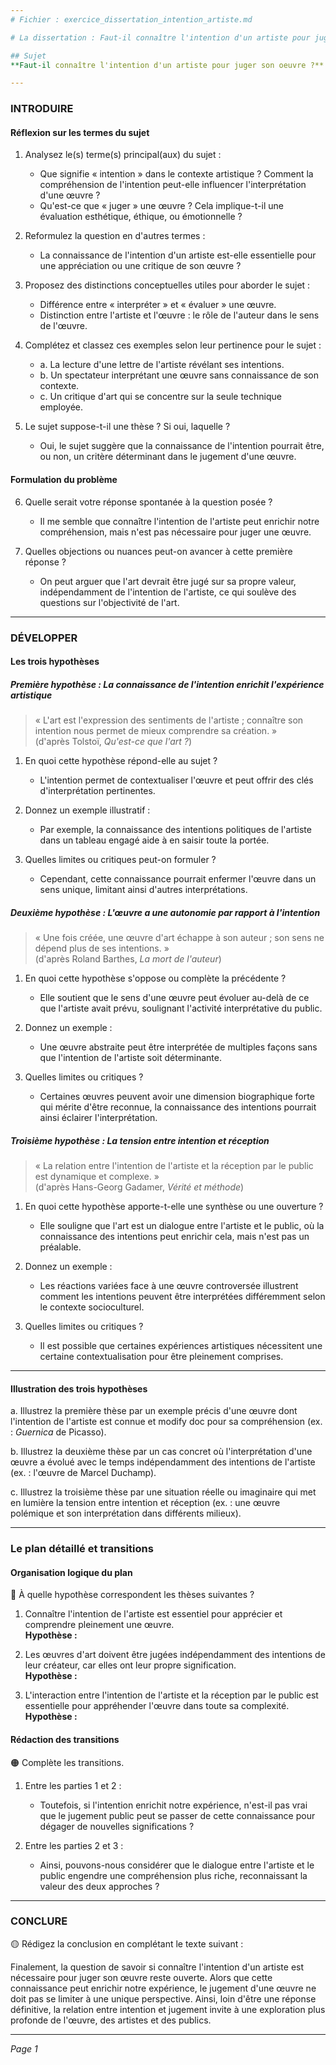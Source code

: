 ```yaml
---
# Fichier : exercice_dissertation_intention_artiste.md

# La dissertation : Faut-il connaître l'intention d'un artiste pour juger son oeuvre ?

## Sujet
**Faut-il connaître l'intention d'un artiste pour juger son oeuvre ?**

---
```


### INTRODUIRE

#### Réflexion sur les termes du sujet

1. Analysez le(s) terme(s) principal(aux) du sujet :
   - Que signifie « intention » dans le contexte artistique ? Comment la compréhension de l'intention peut-elle influencer l'interprétation d'une œuvre ?
   - Qu'est-ce que « juger » une œuvre ? Cela implique-t-il une évaluation esthétique, éthique, ou émotionnelle ?
   
2. Reformulez la question en d'autres termes :
   - La connaissance de l'intention d'un artiste est-elle essentielle pour une appréciation ou une critique de son œuvre ?
   
3. Proposez des distinctions conceptuelles utiles pour aborder le sujet :
   - Différence entre « interpréter » et « évaluer » une œuvre.
   - Distinction entre l'artiste et l'œuvre : le rôle de l'auteur dans le sens de l'œuvre.
   
4. Complétez et classez ces exemples selon leur pertinence pour le sujet :
   - a. La lecture d'une lettre de l'artiste révélant ses intentions.
   - b. Un spectateur interprétant une œuvre sans connaissance de son contexte.
   - c. Un critique d'art qui se concentre sur la seule technique employée.
   
5. Le sujet suppose-t-il une thèse ? Si oui, laquelle ?
   - Oui, le sujet suggère que la connaissance de l'intention pourrait être, ou non, un critère déterminant dans le jugement d'une œuvre.

#### Formulation du problème

6. Quelle serait votre réponse spontanée à la question posée ?
   - Il me semble que connaître l'intention de l'artiste peut enrichir notre compréhension, mais n'est pas nécessaire pour juger une œuvre.

7. Quelles objections ou nuances peut-on avancer à cette première réponse ?
   - On peut arguer que l'art devrait être jugé sur sa propre valeur, indépendamment de l'intention de l'artiste, ce qui soulève des questions sur l'objectivité de l'art.

---

### DÉVELOPPER

#### Les trois hypothèses

##### Première hypothèse : La connaissance de l'intention enrichit l'expérience artistique

> « L'art est l'expression des sentiments de l'artiste ; connaître son intention nous permet de mieux comprendre sa création. »  
> (d'après Tolstoï, *Qu'est-ce que l'art ?*)

1. En quoi cette hypothèse répond-elle au sujet ?
   - L'intention permet de contextualiser l'œuvre et peut offrir des clés d'interprétation pertinentes.
   
2. Donnez un exemple illustratif :
   - Par exemple, la connaissance des intentions politiques de l'artiste dans un tableau engagé aide à en saisir toute la portée.
   
3. Quelles limites ou critiques peut-on formuler ?
   - Cependant, cette connaissance pourrait enfermer l'œuvre dans un sens unique, limitant ainsi d'autres interprétations.

##### Deuxième hypothèse : L'œuvre a une autonomie par rapport à l'intention

> « Une fois créée, une œuvre d'art échappe à son auteur ; son sens ne dépend plus de ses intentions. »  
> (d'après Roland Barthes, *La mort de l'auteur*)

1. En quoi cette hypothèse s'oppose ou complète la précédente ?
   - Elle soutient que le sens d'une œuvre peut évoluer au-delà de ce que l'artiste avait prévu, soulignant l'activité interprétative du public.
   
2. Donnez un exemple :
   - Une œuvre abstraite peut être interprétée de multiples façons sans que l'intention de l'artiste soit déterminante.
   
3. Quelles limites ou critiques ?
   - Certaines œuvres peuvent avoir une dimension biographique forte qui mérite d'être reconnue, la connaissance des intentions pourrait ainsi éclairer l'interprétation.

##### Troisième hypothèse : La tension entre intention et réception

> « La relation entre l'intention de l'artiste et la réception par le public est dynamique et complexe. »  
> (d'après Hans-Georg Gadamer, *Vérité et méthode*)

1. En quoi cette hypothèse apporte-t-elle une synthèse ou une ouverture ?
   - Elle souligne que l'art est un dialogue entre l'artiste et le public, où la connaissance des intentions peut enrichir cela, mais n'est pas un préalable.
   
2. Donnez un exemple :
   - Les réactions variées face à une œuvre controversée illustrent comment les intentions peuvent être interprétées différemment selon le contexte socioculturel.
   
3. Quelles limites ou critiques ?
   - Il est possible que certaines expériences artistiques nécessitent une certaine contextualisation pour être pleinement comprises.

---

#### Illustration des trois hypothèses

a. Illustrez la première thèse par un exemple précis d'une œuvre dont l'intention de l'artiste est connue et modify doc pour sa compréhension (ex. : *Guernica* de Picasso).

b. Illustrez la deuxième thèse par un cas concret où l'interprétation d'une œuvre a évolué avec le temps indépendamment des intentions de l'artiste (ex. : l'œuvre de Marcel Duchamp).

c. Illustrez la troisième thèse par une situation réelle ou imaginaire qui met en lumière la tension entre intention et réception (ex. : une œuvre polémique et son interprétation dans différents milieux).

---

### Le plan détaillé et transitions

#### Organisation logique du plan

🔴 À quelle hypothèse correspondent les thèses suivantes ?

1. Connaître l'intention de l'artiste est essentiel pour apprécier et comprendre pleinement une œuvre.  
   **Hypothèse :**
   
2. Les œuvres d'art doivent être jugées indépendamment des intentions de leur créateur, car elles ont leur propre signification.  
   **Hypothèse :**
   
3. L'interaction entre l'intention de l'artiste et la réception par le public est essentielle pour appréhender l'œuvre dans toute sa complexité.  
   **Hypothèse :**

#### Rédaction des transitions

🟠 Complète les transitions.

1. Entre les parties 1 et 2 :  
   - Toutefois, si l'intention enrichit notre expérience, n'est-il pas vrai que le jugement public peut se passer de cette connaissance pour dégager de nouvelles significations ?
   
2. Entre les parties 2 et 3 :  
   - Ainsi, pouvons-nous considérer que le dialogue entre l'artiste et le public engendre une compréhension plus riche, reconnaissant la valeur des deux approches ?

---

### CONCLURE

🟡 Rédigez la conclusion en complétant le texte suivant :

Finalement, la question de savoir si connaître l'intention d'un artiste est nécessaire pour juger son œuvre reste ouverte. Alors que cette connaissance peut enrichir notre expérience, le jugement d'une œuvre ne doit pas se limiter à une unique perspective. Ainsi, loin d'être une réponse définitive, la relation entre intention et jugement invite à une exploration plus profonde de l'œuvre, des artistes et des publics. 

--- 

*Page 1*